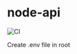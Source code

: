 # node-api

![CI](https://github.com/javierw81/node-api/workflows/CI/badge.svg)

Create .env file in root


